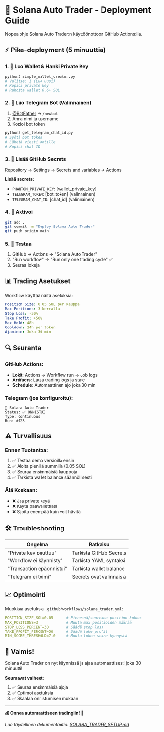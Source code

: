 # 🚀 Solana Auto Trader - Deployment Guide

Nopea ohje Solana Auto Trader:n käyttöönottoon GitHub Actions:lla.

## ⚡ Pika-deployment (5 minuuttia)

### 1. 🔐 Luo Wallet & Hanki Private Key
```bash
python3 simple_wallet_creator.py
# Valitse: 1 (Luo uusi)
# Kopioi private key
# Rahoita wallet 0.6+ SOL
```

### 2. 📱 Luo Telegram Bot (Valinnainen)
1. [@BotFather](https://t.me/botfather) → `/newbot`
2. Anna nimi ja username
3. Kopioi bot token

```bash
python3 get_telegram_chat_id.py
# Syötä bot token
# Lähetä viesti botille
# Kopioi chat ID
```

### 3. 🔧 Lisää GitHub Secrets
Repository → Settings → Secrets and variables → Actions

**Lisää secrets:**
- `PHANTOM_PRIVATE_KEY`: [wallet_private_key]
- `TELEGRAM_TOKEN`: [bot_token] (valinnainen)
- `TELEGRAM_CHAT_ID`: [chat_id] (valinnainen)

### 4. 🚀 Aktivoi
```bash
git add .
git commit -m "Deploy Solana Auto Trader"
git push origin main
```

### 5. 🎯 Testaa
1. GitHub → Actions → "Solana Auto Trader"
2. "Run workflow" → "Run only one trading cycle" ✅
3. Seuraa lokeja

## 📊 Trading Asetukset

Workflow käyttää näitä asetuksia:
```yaml
Position Size: 0.05 SOL per kauppa
Max Positions: 3 kerralla
Stop Loss: -30%
Take Profit: +50%
Max Hold: 48h
Cooldown: 24h per token
Ajaminen: Joka 30 min
```

## 🔍 Seuranta

### GitHub Actions:
- **Lokit**: Actions → Workflow run → Job logs
- **Artifacts**: Lataa trading logs ja state
- **Schedule**: Automaattinen ajo joka 30 min

### Telegram (jos konfiguroitu):
```
🤖 Solana Auto Trader
Status: ✅ ONNISTUI  
Type: Continuous
Run: #123
```

## ⚠️ Turvallisuus

### Ennen Tuotantoa:
1. ✅ Testaa demo versioilla ensin
2. ✅ Aloita pienillä summilla (0.05 SOL)
3. ✅ Seuraa ensimmäisiä kauppoja
4. ✅ Tarkista wallet balance säännöllisesti

### Älä Koskaan:
- ❌ Jaa private keyä
- ❌ Käytä pääwallettiasi
- ❌ Sijoita enempää kuin voit hävitä

## 🛠 Troubleshooting

| Ongelma | Ratkaisu |
|---------|----------|
| "Private key puuttuu" | Tarkista GitHub Secrets |
| "Workflow ei käynnisty" | Tarkista YAML syntaksi |
| "Transaction epäonnistui" | Tarkista wallet balance |
| "Telegram ei toimi" | Secrets ovat valinnaisia |

## 📈 Optimointi

Muokkaa asetuksia `.github/workflows/solana_trader.yml`:
```yaml
POSITION_SIZE_SOL=0.05      # Pienennä/suurenna position kokoa
MAX_POSITIONS=3             # Muuta max positioiden määrää
STOP_LOSS_PERCENT=30        # Säädä stop loss
TAKE_PROFIT_PERCENT=50      # Säädä take profit
MIN_SCORE_THRESHOLD=7.0     # Muuta token score kynnystä
```

## 🎉 Valmis!

Solana Auto Trader on nyt käynnissä ja ajaa automaattisesti joka 30 minuutti!

**Seuraavat vaiheet:**
1. ✅ Seuraa ensimmäisiä ajoja
2. ✅ Optimoi asetuksia
3. ✅ Skaalaa onnistumisen mukaan

---

**💰 Onnea automaattiseen tradingiin! 🚀**

*Lue täydellinen dokumentaatio: [SOLANA_TRADER_SETUP.md](SOLANA_TRADER_SETUP.md)*